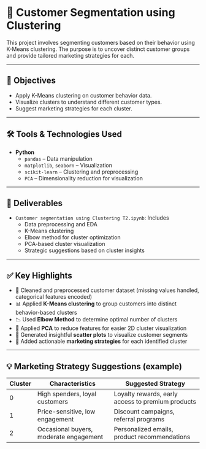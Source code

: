 # 🧠 Customer Segmentation using Clustering

This project involves segmenting customers based on their behavior using K-Means clustering. The purpose is to uncover distinct customer groups and provide tailored marketing strategies for each.

---

## 🎯 Objectives

- Apply K-Means clustering on customer behavior data.
- Visualize clusters to understand different customer types.
- Suggest marketing strategies for each cluster.

---

## 🛠 Tools & Technologies Used

- **Python**
  - `pandas` – Data manipulation
  - `matplotlib`, `seaborn` – Visualization
  - `scikit-learn` – Clustering and preprocessing
  - `PCA` – Dimensionality reduction for visualization

---

## 📁 Deliverables

- `Customer segmentation using Clustering T2.ipynb`: Includes
  - Data preprocessing and EDA
  - K-Means clustering
  - Elbow method for cluster optimization
  - PCA-based cluster visualization
  - Strategic suggestions based on cluster insights

---

## ✅ Key Highlights

- 🧹 Cleaned and preprocessed customer dataset (missing values handled, categorical features encoded)
- 📊 Applied **K-Means clustering** to group customers into distinct behavior-based clusters
- 📉 Used **Elbow Method** to determine optimal number of clusters
- 🔻 Applied **PCA** to reduce features for easier 2D cluster visualization
- 🎨 Generated insightful **scatter plots** to visualize customer segments
- 🧠 Added actionable **marketing strategies** for each identified cluster

---

## 💡 Marketing Strategy Suggestions (example)

| Cluster | Characteristics                              | Suggested Strategy                                  |
|---------|----------------------------------------------|-----------------------------------------------------|
| 0       | High spenders, loyal customers               | Loyalty rewards, early access to premium products   |
| 1       | Price-sensitive, low engagement              | Discount campaigns, referral programs               |
| 2       | Occasional buyers, moderate engagement       | Personalized emails, product recommendations        |
